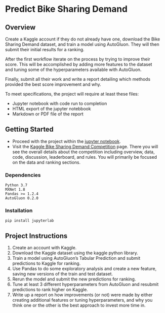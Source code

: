 # Predict Bike Sharing Demand

## Overview

Create a Kaggle account if they do not already have one, download the Bike Sharing Demand dataset, and train a model using AutoGluon. They will then submit their initial results for a ranking.

After the first workflow iterate on the process by trying to improve their score. This will be accomplished by adding more features to the dataset and tuning some of the hyperparameters available with AutoGluon.

Finally, submit all their work and write a report detailing which methods provided the best score improvement and why.

To meet specifications, the project will require at least these files:
* Jupyter notebook with code run to completion
* HTML export of the jupyter notebbook
* Markdown or PDF file of the report

## Getting Started
* Proceed with the project within the [jupyter notebook](project-template.ipynb).
* Visit the [Kaggle Bike Sharing Demand Competition](https://www.kaggle.com/c/bike-sharing-demand) page. There you will see the overall details about the competition including overview, data, code, discussion, leaderboard, and rules. You will primarily be focused on the data and ranking sections.

### Dependencies

```
Python 3.7
MXNet 1.8
Pandas >= 1.2.4
AutoGluon 0.2.0 
```

### Installation
```
pip install jupyterlab
```
## Project Instructions

1. Create an account with Kaggle.
2. Download the Kaggle dataset using the kaggle python library.
3. Train a model using AutoGluon’s Tabular Prediction and submit predictions to Kaggle for ranking.
4. Use Pandas to do some exploratory analysis and create a new feature, saving new versions of the train and test dataset.
5. Rerun the model and submit the new predictions for ranking.
6. Tune at least 3 different hyperparameters from AutoGluon and resubmit predictions to rank higher on Kaggle.
7. Write up a report on how improvements (or not) were made by either creating additional features or tuning hyperparameters, and why you think one or the other is the best approach to invest more time in.
